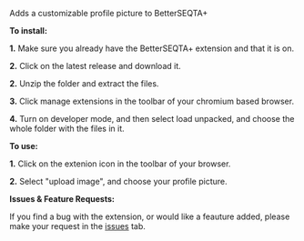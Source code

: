 Adds a customizable profile picture to BetterSEQTA+


**To install:**

**1.** Make sure you already have the BetterSEQTA+ extension and that it is on.

**2.** Click on the latest release and download it.

**2.** Unzip the folder and extract the files.

**3.** Click manage extensions in the toolbar of your chromium based browser.

**4.** Turn on developer mode, and then select load unpacked, and choose the whole folder with the files in it.

**To use:**

**1.** Click on the extenion icon in the toolbar of your browser.

**2.** Select "upload image", and choose your profile picture.

**Issues & Feature Requests:**

If you find a bug with the extension, or would like a feauture added, please make your request in the [issues](https://github.com/Jones8683/SEQTAprofilepic/issues) tab.













